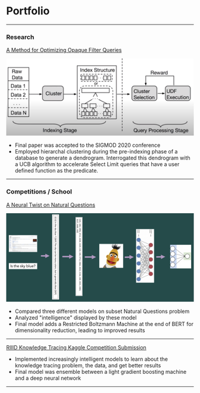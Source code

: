 # Portfolio

---

### Research


[A Method for Optimizing Opaque Filter Queries](https://dl.acm.org/doi/10.1145/3318464.3389766)

<img src="images/voodoo.png?raw=true"/>

- Final paper was accepted to the SIGMOD 2020 conference
- Employed hierarchal clustering during the pre-indexing phase of a database to generate a dendrogram.  Interrogated this dendrogram with a UCB algorithm to accelerate Select Limit queries that have a user defined function as the predicate.

---

### Competitions / School


[A Neural Twist on Natural Questions](https://github.com/maxstrome/brainNQ)

<img src="images/bert.png?raw=true"/>

- Compared three different models on subset Natural Questions problem
- Analyzed "intelligence" displayed by these model
- Final model adds a Restricted Boltzmann Machine at the end of BERT for dimensionality reduction, leading to improved results

---

[RIIID Knowledge Tracing Kaggle Competition Submission](https://github.com/maxstrome/RIIIDFinal/tree/main)

- Implemented increasingly intelligent models to learn about the knowledge tracing problem, the data, and get better results
- Final model was ensemble between a light gradient boosting machine and a deep neural network

---
